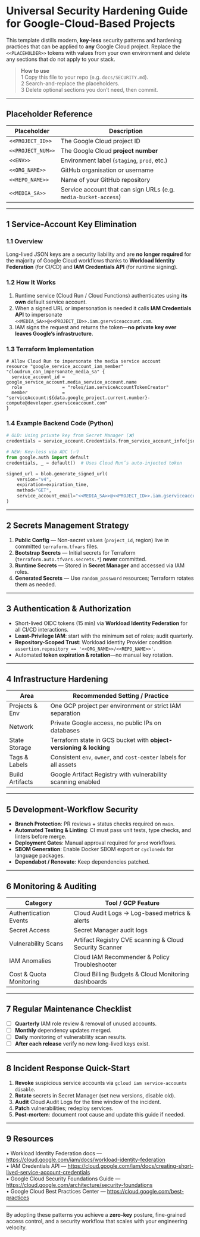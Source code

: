 # Universal Security Hardening Guide for Google-Cloud-Based Projects

This template distills modern, **key-less** security patterns and hardening practices that can be applied to **any** Google Cloud project. Replace the `<<PLACEHOLDER>>` tokens with values from your own environment and delete any sections that do not apply to your stack.

> **How to use**  
> 1  Copy this file to your repo (e.g. `docs/SECURITY.md`).  
> 2  Search-and-replace the placeholders.  
> 3  Delete optional sections you don’t need, then commit.

---

## Placeholder Reference
| Placeholder       | Description                                                     |
| ----------------- | --------------------------------------------------------------- |
| `<<PROJECT_ID>>`  | The Google Cloud project ID                                     |
| `<<PROJECT_NUM>>` | The Google Cloud **project number**                             |
| `<<ENV>>`         | Environment label (`staging`, `prod`, etc.)                     |
| `<<ORG_NAME>>`    | GitHub organisation or username                                 |
| `<<REPO_NAME>>`   | Name of your GitHub repository                                  |
| `<<MEDIA_SA>>`    | Service account that can sign URLs (e.g. `media-bucket-access`) |

---

## 1  Service-Account Key Elimination

### 1.1 Overview
Long-lived JSON keys are a security liability and are **no longer required** for the majority of Google Cloud workflows thanks to **Workload Identity Federation** (for CI/CD) and **IAM Credentials API** (for runtime signing).

### 1.2 How It Works
1. Runtime service (Cloud Run / Cloud Functions) authenticates using **its own** default service account.  
2. When a signed URL or impersonation is needed it calls **IAM Credentials API** to impersonate `<<MEDIA_SA>>@<<PROJECT_ID>>.iam.gserviceaccount.com`.  
3. IAM signs the request and returns the token—**no private key ever leaves Google’s infrastructure**.

### 1.3 Terraform Implementation
```hcl
# Allow Cloud Run to impersonate the media service account
resource "google_service_account_iam_member" "cloudrun_can_impersonate_media_sa" {
  service_account_id = google_service_account.media_service_account.name
  role               = "roles/iam.serviceAccountTokenCreator"
  member             = "serviceAccount:${data.google_project.current.number}-compute@developer.gserviceaccount.com"
}
```

### 1.4 Example Backend Code (Python)
```python
# OLD: Using private key from Secret Manager (❌)
credentials = service_account.Credentials.from_service_account_info(json.loads(service_account_key))

# NEW: Key-less via ADC (✅)
from google.auth import default
credentials, _ = default()  # Uses Cloud Run’s auto-injected token

signed_url = blob.generate_signed_url(
    version="v4",
    expiration=expiration_time,
    method="GET",
    service_account_email="<<MEDIA_SA>>@<<PROJECT_ID>>.iam.gserviceaccount.com",
)
```

---

## 2  Secrets Management Strategy
1. **Public Config** — Non-secret values (`project_id`, region) live in committed `terraform.tfvars` files.  
2. **Bootstrap Secrets** — Initial secrets for Terraform (`terraform.auto.tfvars.secrets.*`) **never** committed.  
3. **Runtime Secrets** — Stored in **Secret Manager** and accessed via IAM roles.  
4. **Generated Secrets** — Use `random_password` resources; Terraform rotates them as needed.

---

## 3  Authentication & Authorization
* Short-lived OIDC tokens (15 min) via **Workload Identity Federation** for all CI/CD interactions.  
* **Least-Privilege IAM**: start with the minimum set of roles; audit quarterly.  
* **Repository-Scoped Trust**: Workload Identity Provider condition `assertion.repository == '<<ORG_NAME>>/<<REPO_NAME>>'`.  
* Automated **token expiration & rotation**—no manual key rotation.

---

## 4  Infrastructure Hardening
| Area            | Recommended Setting / Practice                                     |
| --------------- | ------------------------------------------------------------------ |
| Projects & Env  | One GCP project per environment or strict IAM separation           |
| Network         | Private Google access, no public IPs on databases                  |
| State Storage   | Terraform state in GCS bucket with **object-versioning & locking** |
| Tags & Labels   | Consistent `env`, `owner`, and `cost-center` labels for all assets |
| Build Artifacts | Google Artifact Registry with vulnerability scanning enabled       |

---

## 5  Development-Workflow Security
* **Branch Protection**: PR reviews + status checks required on `main`.  
* **Automated Testing & Linting**: CI must pass unit tests, type checks, and linters before merge.  
* **Deployment Gates**: Manual approval required for `prod` workflows.  
* **SBOM Generation**: Enable Docker SBOM export or `cyclonedx` for language packages.  
* **Dependabot / Renovate**: Keep dependencies patched.

---

## 6  Monitoring & Auditing
| Category                | Tool / GCP Feature                                      |
| ----------------------- | ------------------------------------------------------- |
| Authentication Events   | Cloud Audit Logs → Log-based metrics & alerts           |
| Secret Access           | Secret Manager audit logs                               |
| Vulnerability Scans     | Artifact Registry CVE scanning & Cloud Security Scanner |
| IAM Anomalies           | Cloud IAM Recommender & Policy Troubleshooter           |
| Cost & Quota Monitoring | Cloud Billing Budgets & Cloud Monitoring dashboards     |

---

## 7  Regular Maintenance Checklist
- [ ] **Quarterly** IAM role review & removal of unused accounts.  
- [ ] **Monthly** dependency updates merged.  
- [ ] **Daily** monitoring of vulnerability scan results.  
- [ ] **After each release** verify no new long-lived keys exist.

---

## 8  Incident Response Quick-Start
1. **Revoke** suspicious service accounts via `gcloud iam service-accounts disable`.  
2. **Rotate** secrets in Secret Manager (set new versions, disable old).  
3. **Audit** Cloud Audit Logs for the time window of the incident.  
4. **Patch** vulnerabilities; redeploy services.  
5. **Post-mortem**: document root cause and update this guide if needed.

---

## 9  Resources
• Workload Identity Federation docs — <https://cloud.google.com/iam/docs/workload-identity-federation>  
• IAM Credentials API — <https://cloud.google.com/iam/docs/creating-short-lived-service-account-credentials>  
• Google Cloud Security Foundations Guide — <https://cloud.google.com/architecture/security-foundations>  
• Google Cloud Best Practices Center — <https://cloud.google.com/best-practices>

---

By adopting these patterns you achieve a **zero-key** posture, fine-grained access control, and a security workflow that scales with your engineering velocity.